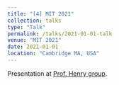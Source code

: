 ```yaml
---
title: "[4] MIT 2021"
collection: talks
type: "Talk"
permalink: /talks/2021-01-01-talk
venue: "MIT 2021"
date: 2021-01-01
location: "Cambridge MA, USA"
---
```


Presentation at [Prof. Henry group](https://ase.mit.edu/).